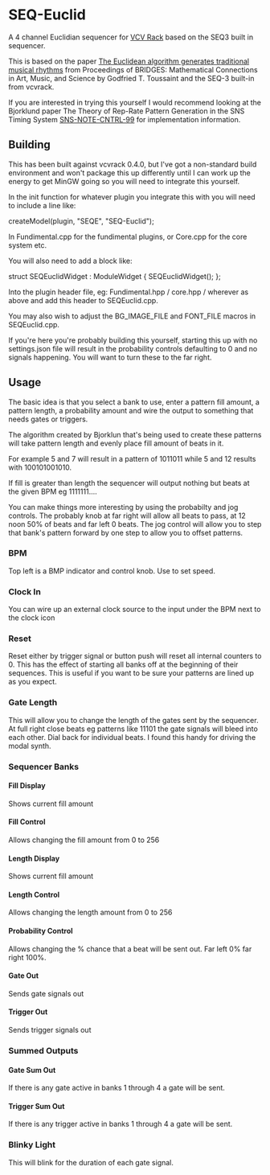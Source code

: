 # SEQ-Euclid

A 4 channel Euclidian sequencer for [VCV Rack](vcvrack.com) based on the SEQ3 built in sequencer.

This is based on the paper [The Euclidean algorithm generates traditional musical rhythms](http://cgm.cs.mcgill.ca/~godfried/rhythm-and-mathematics.html) from Proceedings of BRIDGES: Mathematical Connections in Art, Music, and Science by Godfried T. Toussaint and the SEQ-3 built-in from vcvrack.

If you are interested in trying this yourself I would recommend looking at the Bjorklund paper The Theory of Rep-Rate Pattern Generation in the SNS Timing System [SNS-NOTE-CNTRL-99](https://www.google.ca/url?sa=t&rct=j&q=&esrc=s&source=web&cd=1&cad=rja&uact=8&ved=0ahUKEwjnms7w0vPWAhWlx4MKHafnCJQQFggpMAA&url=https%3A%2F%2Fpdfs.semanticscholar.org%2Fc652%2Fd0a32895afc5d50b6527447824c31a553659.pdf&usg=AOvVaw1CzsXZMPaPY938Z1PG5zBC) for implementation information.


## Building

This has been built against vcvrack 0.4.0, but I've got a non-standard build environment and won't package this up differently until I can work up the energy to get MinGW going so you will need to integrate this yourself.

In the init function for whatever plugin you integrate this with you will need to include a line like:

createModel<SEQEuclidWidget>(plugin, "SEQE", "SEQ-Euclid");

In Fundimental.cpp for the fundimental plugins, or Core.cpp for the core system etc.

You will also need to add a block like:

struct SEQEuclidWidget : ModuleWidget {
	SEQEuclidWidget();
};

Into the plugin header file, eg: Fundimental.hpp / core.hpp / wherever as above and add this header to SEQEuclid.cpp.

You may also wish to adjust the BG_IMAGE_FILE and FONT_FILE macros in SEQEuclid.cpp.

If you're here you're probably building this yourself, starting this up with no settings.json file will result in the probability controls defaulting to 0 and no signals happening. You will want to turn these to the far right.


## Usage 
The basic idea is that you select a bank to use, enter a pattern fill amount, a pattern length, a probability amount and wire the output to something that needs gates or triggers.

The algorithm created by Bjorklun that's being used to create these patterns will take pattern length and evenly place fill amount of beats in it.

For example 5 and 7 will result in a pattern of 1011011 while 5 and 12 results with 100101001010.

If fill is greater than length the sequencer will output nothing but beats at the given BPM eg 1111111....

You can make things more interesting by using the probabilty and jog controls. 
The probably knob at far right will allow all beats to pass, at 12 noon 50% of beats and far left 0 beats.
The jog control will allow you to step that bank's pattern forward by one step to allow you to offset patterns.


### BPM
Top left is a BMP indicator and control knob. Use to set speed.

### Clock In
You can wire up an external clock source to the input under the BPM next to the clock icon

### Reset
Reset either by trigger signal or button push will reset all internal counters to 0. This has the effect of starting all banks off at the beginning of their sequences.
This is useful if you want to be sure your patterns are lined up as you expect.

### Gate Length
This will allow you to change the length of the gates sent by the sequencer. At full right close beats eg patterns like 11101 the gate signals will bleed into each other. Dial back for individual beats. I found this handy for driving the modal synth.

### Sequencer Banks

#### Fill Display
Shows current fill amount

#### Fill Control
Allows changing the fill amount from 0 to 256

#### Length Display
Shows current fill amount

#### Length Control
Allows changing the length amount from 0 to 256

#### Probability Control
Allows changing the % chance that a beat will be sent out. Far left 0% far right 100%.

#### Gate Out
Sends gate signals out

#### Trigger Out
Sends trigger signals out

### Summed Outputs

#### Gate Sum Out
If there is any gate active in banks 1 through 4 a gate will be sent.


#### Trigger Sum Out
If there is any trigger active in banks 1 through 4 a gate will be sent.

### Blinky Light
This will blink for the duration of each gate signal.

